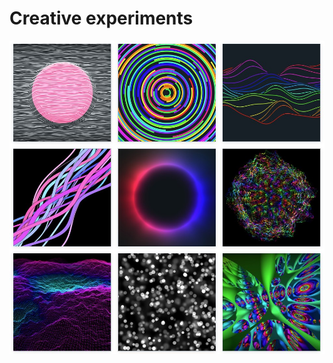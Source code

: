 # Creative experiments

[![View Online](additional/img/github_preview.jpg)](https://avin.github.io/generative/#/)

